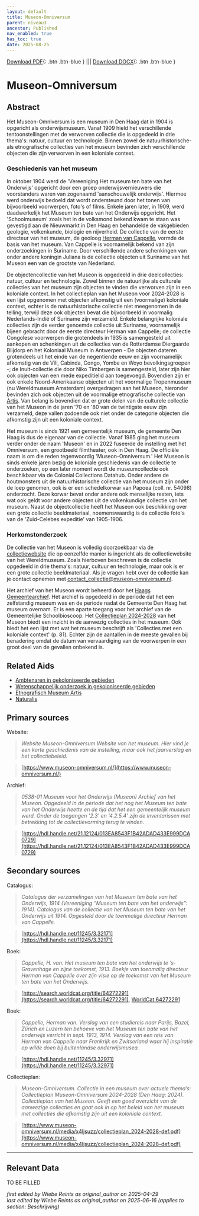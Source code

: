 ```yaml
---
layout: default
title: Museon-Omniversum
parent: niveau3
ancestor: Published
nav_enabled: true
has_toc: true
date: 2025-08-25
--- 
```



[Download PDF](https://raw.githubusercontent.com/colonial-heritage/research-guides-dev/refs/heads/main/EXPORTS/published/PDF/niveau3/Dutch/Museon.pdf){: .btn .btn-blue } |||    [Download DOCX](https://raw.githubusercontent.com/colonial-heritage/research-guides-dev/refs/heads/main/EXPORTS/published/DOCX/niveau3/Dutch/Museon.docx){: .btn .btn-blue }


# Museon-Omniversum


## Abstract

Het Museon-Omniversum is een museum in Den Haag dat in 1904 is opgericht als onderwijsmuseum. Vanaf 1909 hield het verschillende tentoonstellingen met de verworven collectie die is opgedeeld in drie thema's: natuur, cultuur en technologie. Binnen zowel de natuurhistorische- als etnografische collecties van het museum bevinden zich verschillende objecten die zijn verworven in een koloniale context.

### Geschiedenis van het museum 

In oktober 1904 werd de 'Vereeniging Het museum ten bate van het Onderwijs' opgericht door een groep onderwijsvernieuwers die voorstanders waren van zogenaamd 'aanschouwelijk onderwijs'. Hiermee werd onderwijs bedoeld dat wordt ondersteund door het tonen van bijvoorbeeld voorwerpen, foto's of films. Enkele jaren later, in 1909, werd daadwerkelijk het Museum ten bate van het Onderwijs opgericht. Het 'Schoolmuseum' zoals het in de volksmond bekend kwam te staan was gevestigd aan de Nieuwmarkt in Den Haag en behandelde de vakgebieden geologie, volkenkunde, biologie en nijverheid. De collectie van de eerste directeur van het museum, de geoloog [Herman van Cappelle](http://www.wikidata.org/entity/Q2659534), vormde de basis van het museum. Van Cappelle is voornamelijk bekend van zijn onderzoekingen in Suriname. Door verschillende andere schenkingen van onder andere koningin Juliana is de collectie objecten uit Suriname van het Museon een van de grootste van Nederland.

De objectencollectie van het Museon is opgedeeld in drie deelcollecties: natuur, cultuur en technologie. Zowel binnen de natuurlijke als culturele collecties van het museum zijn objecten te vinden die verworven zijn in een koloniale context. In het collectieplan van het Museon voor 2024-2028 is een lijst opgenomen met objecten afkomstig uit een (voormalige) koloniale context, echter is de natuurhistorische collectie niet meegenomen in de telling, terwijl deze ook objecten bevat die bijvoorbeeld in voormalig Nederlands-Indië of Suriname zijn verzameld. Enkele belangrijke koloniale collecties zijn de eerder genoemde collectie uit Suriname, voornamelijk bijeen gebracht door de eerste directeur Herman van Cappelle; de collectie Congolese voorwerpen die grotendeels in 1935 is samengesteld uit aankopen en schenkingen uit de collecties van de Rotterdamse Diergaarde Blijdorp en het Koloniaal Museum in Antwerpen - De objecten dateren grotendeels uit het einde van de negentiende eeuw en zijn voornamelijk afkomstig van de Vili, Cabinda, Congo, Yombe en Woyo bevolkingsgroepen -; de Inuit-collectie die door Niko Timbergen is samengesteld, later zijn hier ook objecten van een mede expeditielid aan toegevoegd. Bovendien zijn er ook enkele Noord-Amerikaanse objecten uit het voormalige Tropenmuseum (nu Wereldmuseum Amsterdam) overgedragen aan het Museon, hieronder bevinden zich ook objecten uit de voormalige etnografische collectie van [Artis](https://app.colonialcollections.nl/nl/research-aids/https%3A%2F%2Fn2t%252Enet%2Fark%3A%2F27023%2F44a7a61d62ca8589d6a93e6fde593593). Van belang is bovendien dat er grote delen van de culturele collectie van het Museon in de jaren '70 en '80 van de twintigste eeuw zijn verzameld, deze vallen zodoende ook niet onder de categorie objecten die afkomstig zijn uit een koloniale context.

Het museum is sinds 1921 een gemeentelijk museum, de gemeente Den Haag is dus de eigenaar van de collectie. Vanaf 1985 ging het museum verder onder de naam 'Museon' en in 2022 fuseerde de instelling met het Omniversum, een grootbeeld filmtheater, ook in Den Haag. De officiële naam is om die reden tegenwoordig 'Museon-Omniversum.' Het Museon is sinds enkele jaren bezig de koloniale geschiedenis van de collectie te onderzoeken, op een later moment wordt de museumcollectie ook beschikbaar via de Colonial Collections Datahub. Onder andere de houtmonsters uit de natuurhistorische collectie van het museum zijn onder de loep genomen, ook is er een schedelkorwar van Papoea (coll. nr. 54098) onderzocht. Deze korwar bevat onder andere ook menselijke resten, iets wat ook geldt voor andere objecten uit de volkenkundige collectie van het museum. Naast de objectcollectie heeft het Museon ook beschikking over een grote collectie beeldmateriaal, noemenswaardig is de collectie foto's van de 'Zuid-Celebes expeditie' van 1905-1906.

### Herkomstonderzoek

De collectie van het Museon is volledig doorzoekbaar via de [collectiewebsite](https://cc.museon-omniversum.nl/#/query/aa7bc606-74fd-43ad-97e6-5cdff4e3fb47) die op eenzelfde manier is ingericht als de collectiewebsite van het Wereldmuseum. Zoals hierboven beschreven is de collectie opgedeeld in drie thema's: natuur, cultuur en technologie, maar ook is er een grote collectie beeldmateriaal. Als je vragen hebt over de collectie kan je contact opnemen met [contact_collectie@museon-omniversum.nl](mailto:contact_collectie@museon-omniversum.nl).

Het archief van het Museon wordt beheerd door het [Haags Gemeentearchief](https://hdl.handle.net/21.12124/013EA8543F1B42ADAD433E999DCA0729). Het archief is opgedeeld in de periode dat het een zelfstandig museum was en de periode nadat de Gemeente Den Haag het museum overnam. Er is een aparte toegang voor het archief van de Gemeentelijke Schoolbioscoop. Het [Collectieplan 2024-2028](https://www.museon-omniversum.nl/media/x4ljsuzz/collectieplan_2024-2028-def.pdf) van het Museon biedt een inzicht in de aanwezig collecties in het museum. Ook biedt het een lijst met wat het museum beschrijft als 'Collecties met een koloniale context' (p. 81). Echter zijn de aantallen in de meeste gevallen bij benadering omdat de datum van vervaardiging van de voorwerpen in een groot deel van de gevallen onbekend is.


## Related Aids

 - [Ambtenaren in gekoloniseerde gebieden](published/niveau2/Dutch/CivilServants_20240320.yml)  
 - [Wetenschappelijk onderzoek in gekoloniseerde gebieden](niveau2/Dutch/Science_20240814.yml)  
 - [Etnografisch Museum Artis](niveau3/Dutch/EMArtis_20240711.yml)  
 - [Naturalis](niveau3/Dutch/Naturalis_20240710.yml)  

## Primary sources

Website:
  > *Website Museon-Omniversum*
  > _Website van het museum. Hier vind je een korte geschiedenis van de instelling, maar ook het jaarverslag en het collectiebeleid._  

  > [https://www.museon-omniversum.nl/](https://www.museon-omniversum.nl/)

Archief:
  > *0538-01 Museum voor het Onderwijs (Museon)*
  > _Archief van het Museon. Opgedeeld in de periode dat het nog het Museum ten bate van het Onderwijs heette en de tijd dat het een gemeentelijk museum werd. Onder de toegangen '2.3' en '4.2.5.4' zijn de inventarissen met betrekking tot de collectievorming terug te vinden._  

  > [https://hdl.handle.net/21.12124/013EA8543F1B42ADAD433E999DCA0729](https://hdl.handle.net/21.12124/013EA8543F1B42ADAD433E999DCA0729)

## Secondary sources

Catalogus:
  > *Catalogus der verzamelingen van het Museum ten bate van het Onderwijs, 1914 (Vereeniging “Museum ten bate van het onderwijs”: 1914).*
  > _Catalogus van de collectie van het Museum ten bate van het Onderwijs uit 1914. Opgesteld door de toenmalige directeur Herman van Cappelle._  

  > [https://hdl.handle.net/11245/3.32171](https://hdl.handle.net/11245/3.32171)

Boek:
  > *Cappelle, H. van. Het museum ten bate van het onderwijs te ’s-Gravenhage en zijne toekomst, 1913.*
  > _Boekje van toenmalig directeur Herman van Cappelle over zijn visie op de toekomst van het Museum ten bate van het Onderwijs._  

  > [https://search.worldcat.org/title/64272291](https://search.worldcat.org/title/64272291), [WorldCat 64272291](https://search.worldcat.org/title/64272291)

Boek:
  > *Cappelle, Herman van. Verslag van een studiereis naar Parijs, Bazel, Zürich en Luzern ten behoeve van het Museum ten bate van het onderwijs verricht in sept. 1913, 1914.*
  > _Verslag van een reis van Herman van Cappelle naar Frankrijk en Zwitserland waar hij inspiratie op wilde doen bij buitenlandse onderwijsmusea._  

  > [https://hdl.handle.net/11245/3.32971](https://hdl.handle.net/11245/3.32971)

Collectieplan:
  > *Museon-Omniversum. Collectie in een museum over actuele thema’s: Collectieplan Museon-Omniversum 2024-2028 (Den Haag: 2024).*
  > _Collectieplan van het Museon. Geeft een goed overzicht van de aanwezige collecties en gaat ook in op het beleid van het museum met collecties die afkomstig zijn uit een koloniale context._  

  > [https://www.museon-omniversum.nl/media/x4ljsuzz/collectieplan_2024-2028-def.pdf](https://www.museon-omniversum.nl/media/x4ljsuzz/collectieplan_2024-2028-def.pdf)



---
## Relevant Data 
TO BE FILLED

_first edited by Wiebe Reints as original_author on 2025-04-29_  
_last edited by Wiebe Reints as original_author on 2025-06-16
(applies to section: Beschrijving)_
        